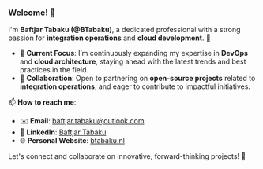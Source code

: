 ### Welcome! 👋

I'm **Baftjar Tabaku (@BTabaku)**, a dedicated professional with a strong passion for **integration operations** and **cloud development**. 🚀

- 🌱 **Current Focus**: I’m continuously expanding my expertise in **DevOps** and **cloud architecture**, staying ahead with the latest trends and best practices in the field. 
- 🤝 **Collaboration**: Open to partnering on **open-source projects** related to **integration operations**, and eager to contribute to impactful initiatives.

📫 **How to reach me**:  
- ✉️ **Email**: [baftjar.tabaku@outlook.com](mailto:baftjar.tabaku@outlook.com)  
- 💼 **LinkedIn**: [Baftjar Tabaku](https://www.linkedin.com/in/baftjar-tabaku)  
- 🌐 **Personal Website**: [btabaku.nl](https://www.btabaku.nl/)  

Let's connect and collaborate on innovative, forward-thinking projects! 🌟

<!-- 
**BTabaku/BTabaku** is a special repository focused on integration and cloud technologies. 
Join me in exploring, building, and pushing boundaries in tech! 
-->

